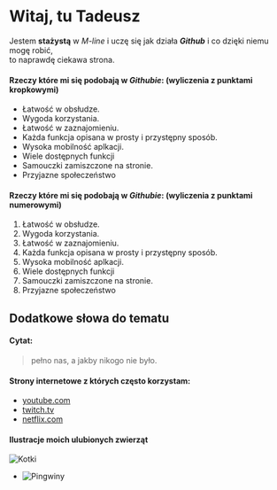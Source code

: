 # Witaj, tu Tadeusz #

Jestem **stażystą** w _M-line_ i uczę się jak działa ***Github*** i co dzięki niemu mogę robić,  
to naprawdę ciekawa strona.

#### Rzeczy które mi się podobają w ***Githubie***:  (wyliczenia z punktami kropkowymi)
* Łatwość w obsłudze.
* Wygoda korzystania.
* Łatwość w zaznajomieniu.
* Każda funkcja opisana w prosty i przystępny sposób.
* Wysoka mobilność aplkacji.
* Wiele dostępnych funkcji
* Samouczki zamiszczone na stronie.
* Przyjazne społeczeństwo

#### Rzeczy które mi się podobają w ***Githubie***:  (wyliczenia z punktami numerowymi)
1. Łatwość w obsłudze.
2. Wygoda korzystania.
3. Łatwość w zaznajomieniu.
4. Każda funkcja opisana w prosty i przystępny sposób.
5. Wysoka mobilność aplkacji.
6. Wiele dostępnych funkcji
7. Samouczki zamiszczone na stronie.
8. Przyjazne społeczeństwo

Dodatkowe słowa do tematu
-----------
#### Cytat:
>pełno nas, a jakby nikogo nie było.


#### **Strony internetowe** z których często korzystam:
* [youtube.com](https://www.youtube.com "YouTube")
* [twitch.tv](https://www.twitch.tv/ "Twitch")
* [netflix.com](https://www.netflix.com/ "Netflix")

#### Ilustracje moich ulubionych zwierząt
![Kotki](https://kakadu.pl/blog/wp-content/uploads/2014/06/pielegnacja-i-zywienie-kotki-w-ciazy.jpg "Kocurek")
* ![Pingwiny](https://media.istockphoto.com/id/510538701/tr/foto%C4%9Fraf/rockhopper-penguin-looks-directly-at-camera.jpg?s=170667a&w=0&k=20&c=wzCftGRPLt4X3Xw5JVkeHLshQI17wjsDwRE-cxu4Ywk= "Pingwin")
